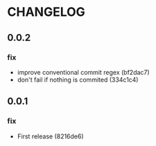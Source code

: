 # CHANGELOG

## 0.0.2

### fix

- improve conventional commit regex (bf2dac7)
- don't fail if nothing is commited (334c1c4)

## 0.0.1

### fix

- First release (8216de6)